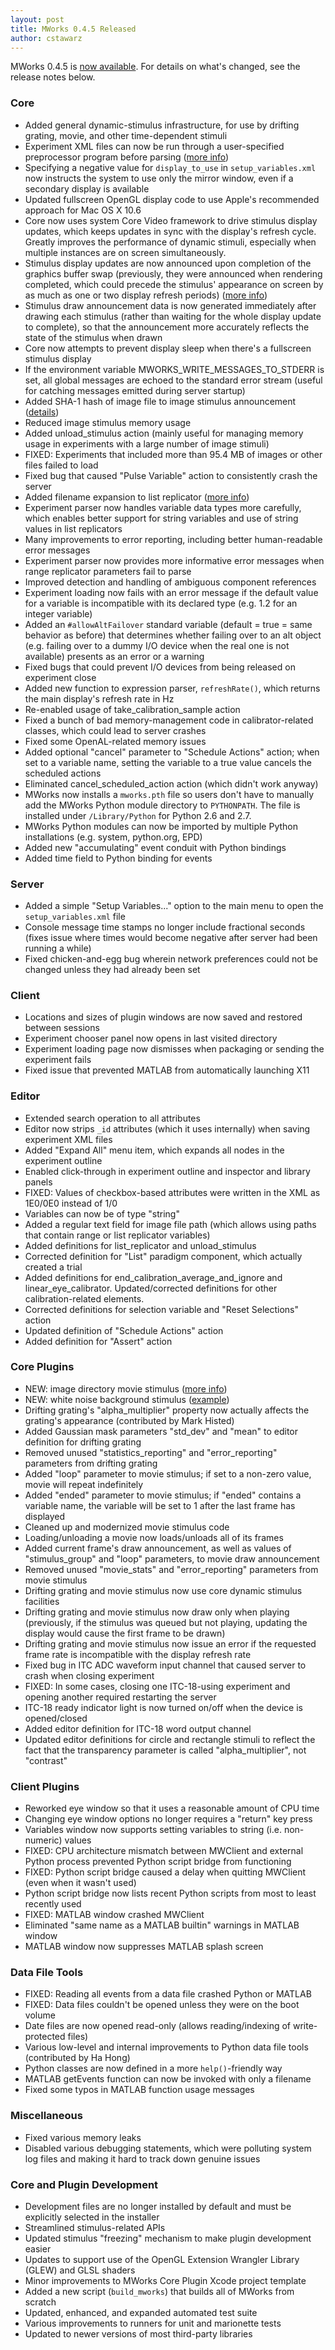 ```yaml
---
layout: post
title: MWorks 0.4.5 Released
author: cstawarz
---
```


MWorks 0.4.5 is [now
available](https://s3.amazonaws.com/mworks-downloads/release/MWorks-0.4.5.dmg).
For details on what's changed, see the release notes below.


### Core

* Added general dynamic-stimulus infrastructure, for use by drifting grating, movie, and other time-dependent stimuli
* Experiment XML files can now be run through a user-specified preprocessor program before parsing ([more info](http://help.mworks-project.org/discussions/questions/26#comment_5790180))
* Specifying a negative value for `display_to_use` in `setup_variables.xml` now instructs the system to use only the mirror window, even if a secondary display is available
* Updated fullscreen OpenGL display code to use Apple's recommended approach for Mac OS X 10.6
* Core now uses system Core Video framework to drive stimulus display updates, which keeps updates in sync with the display's refresh cycle.  Greatly improves the performance of dynamic stimuli, especially when multiple instances are on screen simultaneously.
* Stimulus display updates are now announced upon completion of the graphics buffer swap (previously, they were announced when rendering completed, which could precede the stimulus' appearance on screen by as much as one or two display refresh periods) ([more info](http://help.mworks-project.org/kb/timing/relationship-between-stimulus-announce-time-and-display-time)) 
* Stimulus draw announcement data is now generated immediately after drawing each stimulus (rather than waiting for the whole display update to complete), so that the announcement more accurately reflects the state of the stimulus when drawn
* Core now attempts to prevent display sleep when there's a fullscreen stimulus display
* If the environment variable MWORKS_WRITE_MESSAGES_TO_STDERR is set, all global messages are echoed to the standard error stream (useful for catching messages emitted during server startup)
* Added SHA-1 hash of image file to image stimulus announcement ([details](http://help.mworks-project.org/kb/stimuli/using-the-file-hash-to-verify-an-image-stimulus))
* Reduced image stimulus memory usage
* Added unload_stimulus action (mainly useful for managing memory usage in experiments with a large number of image stimuli)
* FIXED: Experiments that included more than 95.4 MB of images or other files failed to load
* Fixed bug that caused "Pulse Variable" action to consistently crash the server
* Added filename expansion to list replicator ([more info](http://help.mworks-project.org/kb/stimuli/creating-a-stimulus-group-from-a-folder-of-images))
* Experiment parser now handles variable data types more carefully, which enables better support for string variables and use of string values in list replicators
* Many improvements to error reporting, including better human-readable error messages
* Experiment parser now provides more informative error messages when range replicator parameters fail to parse
* Improved detection and handling of ambiguous component references
* Experiment loading now fails with an error message if the default value for a variable is incompatible with its declared type (e.g. 1.2 for an integer variable)
* Added an `#allowAltFailover` standard variable (default = true = same behavior as before) that determines whether failing over to an alt object (e.g. failing over to a dummy I/O device when the real one is not available) presents as an error or a warning
* Fixed bugs that could prevent I/O devices from being released on experiment close
* Added new function to expression parser, `refreshRate()`, which returns the main display's refresh rate in Hz
* Re-enabled usage of take_calibration_sample action
* Fixed a bunch of bad memory-management code in calibrator-related classes, which could lead to server crashes
* Fixed some OpenAL-related memory issues
* Added optional "cancel" parameter to "Schedule Actions" action; when set to a variable name, setting the variable to a true value cancels the scheduled actions
* Eliminated cancel_scheduled_action action (which didn't work anyway)
* MWorks now installs a `mworks.pth` file so users don't have to manually add the MWorks Python module directory to `PYTHONPATH`.  The file is installed under `/Library/Python` for Python 2.6 and 2.7.
* MWorks Python modules can now be imported by multiple Python installations (e.g. system, python.org, EPD)
* Added new "accumulating" event conduit with Python bindings
* Added time field to Python binding for events


### Server

* Added a simple "Setup Variables..." option to the main menu to open the `setup_variables.xml` file
* Console message time stamps no longer include fractional seconds (fixes issue where times would become negative after server had been running a while)
* Fixed chicken-and-egg bug wherein network preferences could not be changed unless they had already been set


### Client

* Locations and sizes of plugin windows are now saved and restored between sessions
* Experiment chooser panel now opens in last visited directory
* Experiment loading page now dismisses when packaging or sending the experiment fails
* Fixed issue that prevented MATLAB from automatically launching X11


### Editor

* Extended search operation to all attributes
* Editor now strips `_id` attributes (which it uses internally) when saving experiment XML files
* Added "Expand All" menu item, which expands all nodes in the experiment outline
* Enabled click-through in experiment outline and inspector and library panels
* FIXED: Values of checkbox-based attributes were written in the XML as 1E0/0E0 instead of 1/0
* Variables can now be of type "string"
* Added a regular text field for image file path (which allows using paths that contain range or list replicator variables)
* Added definitions for list_replicator and unload_stimulus
* Corrected definition for "List" paradigm component, which actually created a trial
* Added definitions for end_calibration_average_and_ignore and linear_eye_calibrator.  Updated/corrected definitions for other calibration-related elements.
* Corrected definitions for selection variable and "Reset Selections" action
* Updated definition of "Schedule Actions" action
* Added definition for "Assert" action


### Core Plugins

* NEW: image directory movie stimulus ([more info](http://help.mworks-project.org/discussions/questions/26#comment_5898153))
* NEW: white noise background stimulus ([example](https://raw.github.com/mworks/mworks/master/examples/Tests/Stimulus/WhiteNoiseBackground/Basic.xml))
* Drifting grating's "alpha_multiplier" property now actually affects the grating's appearance (contributed by Mark Histed)
* Added Gaussian mask parameters "std_dev" and "mean" to editor definition for drifting grating
* Removed unused "statistics_reporting" and "error_reporting" parameters from drifting grating
* Added "loop" parameter to movie stimulus; if set to a non-zero value, movie will repeat indefinitely
* Added "ended" parameter to movie stimulus; if "ended" contains a variable name, the variable will be set to 1 after the last frame has displayed
* Cleaned up and modernized movie stimulus code
* Loading/unloading a movie now loads/unloads all of its frames
* Added current frame's draw announcement, as well as values of "stimulus_group" and "loop" parameters, to movie draw announcement
* Removed unused "movie_stats" and "error_reporting" parameters from movie stimulus
* Drifting grating and movie stimulus now use core dynamic stimulus facilities
* Drifting grating and movie stimulus now draw only when playing (previously, if the stimulus was queued but not playing, updating the display would cause the first frame to be drawn)
* Drifting grating and movie stimulus now issue an error if the requested frame rate is incompatible with the display refresh rate
* Fixed bug in ITC ADC waveform input channel that caused server to crash when closing experiment
* FIXED: In some cases, closing one ITC-18-using experiment and opening another required restarting the server
* ITC-18 ready indicator light is now turned on/off when the device is opened/closed
* Added editor definition for ITC-18 word output channel
* Updated editor definitions for circle and rectangle stimuli to reflect the fact that the transparency parameter is called "alpha_multiplier", not "contrast"


### Client Plugins

* Reworked eye window so that it uses a reasonable amount of CPU time
* Changing eye window options no longer requires a "return" key press
* Variables window now supports setting variables to string (i.e. non-numeric) values
* FIXED: CPU architecture mismatch between MWClient and external Python process prevented Python script bridge from functioning
* FIXED: Python script bridge caused a delay when quitting MWClient (even when it wasn't used)
* Python script bridge now lists recent Python scripts from most to least recently used
* FIXED: MATLAB window crashed MWClient
* Eliminated "same name as a MATLAB builtin" warnings in MATLAB window
* MATLAB window now suppresses MATLAB splash screen


### Data File Tools

* FIXED: Reading all events from a data file crashed Python or MATLAB
* FIXED: Data files couldn't be opened unless they were on the boot volume
* Date files are now opened read-only (allows reading/indexing of write-protected files)
* Various low-level and internal improvements to Python data file tools (contributed by Ha Hong)
* Python classes are now defined in a more `help()`-friendly way
* MATLAB getEvents function can now be invoked with only a filename
* Fixed some typos in MATLAB function usage messages


### Miscellaneous

* Fixed various memory leaks
* Disabled various debugging statements, which were polluting system log files and making it hard to track down genuine issues


### Core and Plugin Development

* Development files are no longer installed by default and must be explicitly selected in the installer
* Streamlined stimulus-related APIs
* Updated stimulus "freezing" mechanism to make plugin development easier
* Updates to support use of the OpenGL Extension Wrangler Library (GLEW) and GLSL shaders
* Minor improvements to MWorks Core Plugin Xcode project template
* Added a new script (`build_mworks`) that builds all of MWorks from scratch
* Updated, enhanced, and expanded automated test suite
* Various improvements to runners for unit and marionette tests
* Updated to newer versions of most third-party libraries
